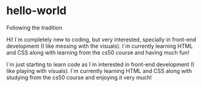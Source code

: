 # hello-world
Following the tradition

Hi!
I´m completely new to coding, but very interested, specially in front-end development (I like messing with the visuals). I´m currently learning HTML and CSS along with learning from the cs50 course and having much fun!

I´m just starting to learn code as I´m interested in front-end development (I like playing with visuals). I´m currently learning HTML and CSS along with studying from the cs50 course and enjoying it very much!
